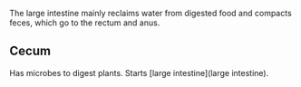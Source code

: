 The large intestine mainly reclaims water from digested food and compacts feces, which go to the rectum and anus.

## Cecum 

Has microbes to digest plants. Starts [large intestine](large intestine).